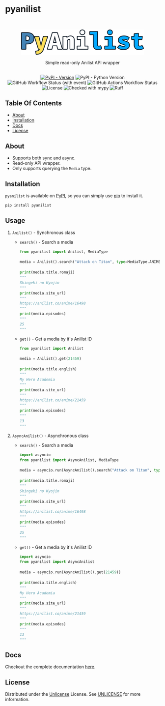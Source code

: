 # pyanilist

<br/>
<p align="center">
  <a href="https://github.com/Ravencentric/pyanilist">
    <img src="https://raw.githubusercontent.com/Ravencentric/pyanilist/main/docs/assets/logo.png" alt="Logo" width="400">
  </a>
  <p align="center">
    Simple read-only Anilist API wrapper
    <br/>
    <br/>
  </p>
</p>

<div align="center">

[![PyPI - Version](https://img.shields.io/pypi/v/pyanilist?link=https%3A%2F%2Fpypi.org%2Fproject%2Fpyanilist%2F)](https://pypi.org/project/pyanilist/)
![PyPI - Python Version](https://img.shields.io/pypi/pyversions/pyanilist)
![GitHub Workflow Status (with event)](https://img.shields.io/github/actions/workflow/status/Ravencentric/pyanilist/release.yml)
![GitHub Actions Workflow Status](https://img.shields.io/github/actions/workflow/status/ravencentric/pyanilist/test.yml?label=tests&link=https%3A%2F%2Fgithub.com%2FRavencentric%2Fpyanilist%2Factions%2Fworkflows%2Ftest.yml)
![License](https://img.shields.io/github/license/Ravencentric/pyanilist)
![Checked with mypy](https://www.mypy-lang.org/static/mypy_badge.svg)
![Ruff](https://img.shields.io/endpoint?url=https://raw.githubusercontent.com/astral-sh/ruff/main/assets/badge/v2.json)

</div>

## Table Of Contents

* [About](#about)
* [Installation](#installation)
* [Docs](#docs)
* [License](#license)

## About

- Supports both sync and async. 
- Read-only API wrapper.
- Only supports querying the `Media` type.

## Installation

`pyanilist` is available on [PyPI](https://pypi.org/project/pyanilist/), so you can simply use [pip](https://github.com/pypa/pip) to install it.

```sh
pip install pyanilist
```

## Usage

1. `Anilist()` - Synchronous class
    - `search()` - Search a media

        ```py
        from pyanilist import Anilist, MediaType

        media = Anilist().search("Attack on Titan", type=MediaType.ANIME)

        print(media.title.romaji)
        """
        Shingeki no Kyojin
        """
        print(media.site_url)
        """
        https://anilist.co/anime/16498
        """
        print(media.episodes)
        """
        25
        """
        ```
    - `get()` - Get a media by it's Anilist ID

        ```py
        from pyanilist import Anilist

        media = Anilist().get(21459)

        print(media.title.english)
        """
        My Hero Academia
        """
        print(media.site_url)
        """
        https://anilist.co/anime/21459
        """
        print(media.episodes)
        """
        13
        """
        ```

2. `AsyncAnilist()` - Asynchronous class
    - `search()` - Search a media

        ```py
        import asyncio
        from pyanilist import AsyncAnilist, MediaType

        media = asyncio.run(AsyncAnilist().search("Attack on Titan", type=MediaType.ANIME))

        print(media.title.romaji)
        """
        Shingeki no Kyojin
        """
        print(media.site_url)
        """
        https://anilist.co/anime/16498
        """
        print(media.episodes)
        """
        25
        """
        ```
    - `get()` - Get a media by it's Anilist ID

        ```py
        import asyncio
        from pyanilist import AsyncAnilist
        
        media = asyncio.run(AsyncAnilist().get(21459))

        print(media.title.english)
        """
        My Hero Academia
        """
        print(media.site_url)
        """
        https://anilist.co/anime/21459
        """
        print(media.episodes)
        """
        13
        """
        ```

## Docs

Checkout the complete documentation [here](https://pyanilist.zip).

## License

Distributed under the [Unlicense](https://choosealicense.com/licenses/unlicense/) License. See [UNLICENSE](https://github.com/Ravencentric/pyanilist/blob/main/UNLICENSE) for more information.